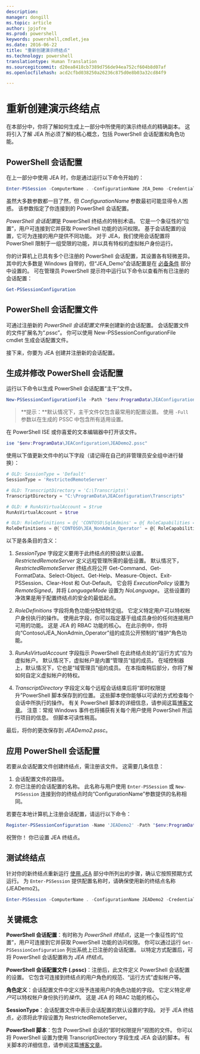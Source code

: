 ```yaml
---
description: 
manager: dongill
ms.topic: article
author: jpjofre
ms.prod: powershell
keywords: powershell,cmdlet,jea
ms.date: 2016-06-22
title: "重新创建演示终结点"
ms.technology: powershell
translationtype: Human Translation
ms.sourcegitcommit: d20ea8418cb7389d756de94ea752cf604b8d07af
ms.openlocfilehash: acd2cfbd038250a26236c875d0e8b03a32cd84f9

---
```


# 重新创建演示终结点
在本部分中，你将了解如何生成上一部分中所使用的演示终结点的精确副本。
这将引入了解 JEA 所必须了解的核心概念，包括 PowerShell 会话配置和角色功能。

## PowerShell 会话配置
在上一部分中使用 JEA 时，你是通过运行以下命令开始的：

```PowerShell
Enter-PSSession -ComputerName . -ConfigurationName JEA_Demo -Credential $NonAdminCred
```

虽然大多数参数都一目了然，但 *ConfigurationName* 参数最初可能显得令人困惑。
该参数指定了你连接到的 PowerShell 会话配置。

*PowerShell 会话配置*是 PowerShell 终结点的特别术语。
它是一个象征性的“位置”，用户可连接到它并获取 PowerShell 功能的访问权限。
基于会话配置的设置，它可为连接的用户提供不同功能。
对于 JEA，我们使用会话配置将 PowerShell 限制于一组受限的功能，并以具有特权的虚拟帐户身份运行。

你的计算机上已具有多个已注册的 PowerShell 会话配置，其设置各有轻微差异。
其中的大多数是 Windows 自带的，但“JEA_Demo”会话配置是在 [必备条件](prerequisites.md) 部分中设置的。
可在管理员 PowerShell 提示符中运行以下命令以查看所有已注册的会话配置：

```PowerShell
Get-PSSessionConfiguration
```

## PowerShell 会话配置文件
可通过注册新的 *PowerShell 会话配置文件*来创建新的会话配置。
会话配置文件的文件扩展名为“.pssc”。
你可以使用 New-PSSessionConfigurationFile cmdlet 生成会话配置文件。

接下来，你要为 JEA 创建并注册新的会话配置。

## 生成并修改 PowerShell 会话配置
运行以下命令以生成 PowerShell 会话配置“主干”文件。

```PowerShell
New-PSSessionConfigurationFile -Path "$env:ProgramData\JEAConfiguration\JEADemo2.pssc"
```

> **提示：**默认情况下，主干文件仅包含最常用的配置设置。
> 使用 `-Full` 参数以在生成的 PSSC 中包含所有适用设置。

在 PowerShell ISE 或你喜爱的文本编辑器中打开该文件。

```PowerShell
ise "$env:ProgramData\JEAConfiguration\JEADemo2.pssc"
```

使用以下值更新文件中的以下字段（请记得在自己的非管理员安全组中进行替换）：

```PowerShell
# OLD: SessionType = 'Default'
SessionType = 'RestrictedRemoteServer'

# OLD: TranscriptDirectory = 'C:\Transcripts\'
TranscriptDirectory = "C:\ProgramData\JEAConfiguration\Transcripts"

# OLD: # RunAsVirtualAccount = $true
RunAsVirtualAccount = $true

# OLD: RoleDefinitions = @{ 'CONTOSO\SqlAdmins' = @{ RoleCapabilities = 'SqlAdministration' }; 'CONTOSO\ServerMonitors' = @{ VisibleCmdlets = 'Get-Process' } }
RoleDefinitions = @{'CONTOSO\JEA_NonAdmin_Operator' = @{ RoleCapabilities =  'Maintenance' }}
```

以下是各条目的含义：

1.  *SessionType* 字段定义要用于此终结点的预设默认设置。
*RestrictedRemoteServer* 定义远程管理所需的最低设置。
默认情况下，*RestrictedRemoteServer* 终结点将公开 Get-Command、Get-FormatData、Select-Object、Get-Help、Measure-Object、Exit-PSSession、Clear-Host 和 Out-Default。
它会将 *ExecutionPolicy* 设置为 *RemoteSigned*，并将 *LanguageMode* 设置为 *NoLanguage*。
这些设置的净效果是用于配置终结点的安全的最低起点。

2.  *RoleDefinitions* 字段将角色功能分配给特定组。
它定义特定用户可以特权帐户身份执行的操作。
使用此字段，你可以指定基于组成员身份的任何连接用户可用的功能。
这是 JEA 的 RBAC 功能的核心。
在此示例中，你将向“Contoso\JEA_NonAdmin_Operator”组的成员公开预制的“维护”角色功能。

3.  *RunAsVirtualAccount* 字段指示 PowerShell 在此终结点处的“运行方式”应为虚拟帐户。
默认情况下，虚拟帐户是内置“管理员”组的成员。
在域控制器上，默认情况下，它也是“域管理员”组的成员。
在本指南稍后部分，你将了解如何自定义虚拟帐户的特权。

4.  *TranscriptDirectory* 字段定义每个远程会话结束后将“即时权限提升”PowerShell 脚本保存到的位置。
这些脚本使你能够以可读的方式检查每个会话中所执行的操作。
有关 PowerShell 脚本的详细信息，请参阅这篇[博客文章](http://blogs.msdn.com/b/powershell/archive/2015/06/09/powershell-the-blue-team.aspx)。
注意：常规 Windows 事件也将捕获有关每个用户使用 PowerShell 所运行项目的信息。
但脚本可读性稍高。

最后，将你的更改保存到 *JEADemo2.pssc*。

## 应用 PowerShell 会话配置

若要从会话配置文件创建终结点，需注册该文件。
这需要几条信息：

1. 会话配置文件的路径。
2. 你已注册的会话配置的名称。 此名称与用户使用 `Enter-PSSession` 或 `New-PSSession` 连接到你的终结点时向“ConfigurationName”参数提供的名称相同。

若要在本地计算机上注册会话配置，请运行以下命令：

```PowerShell
Register-PSSessionConfiguration -Name 'JEADemo2' -Path "$env:ProgramData\JEAConfiguration\JEADemo2.pssc"
```

祝贺你！ 你已设置 JEA 终结点。

## 测试终结点
针对你的新终结点重新运行 [使用 JEA](using-jea.md) 部分中所列出的步骤，确认它按照预期方式运行。
为 `Enter-PSSession` 提供配置名称时，请确保使用新的终结点名称 (JEADemo2)。

```PowerShell
Enter-PSSession -ComputerName . -ConfigurationName JEADemo2 -Credential $NonAdminCred
```

## 关键概念
**PowerShell 会话配置**：有时称为 *PowerShell 终结点*，这是一个象征性的“位置”，用户可连接到它并获取 PowerShell 功能的访问权限。
你可以通过运行 `Get-PSSessionConfiguration` 列出系统上已注册的会话配置。
以特定方式配置后，可将 PowerShell 会话配置称为 *JEA 终结点*。

**PowerShell 会话配置文件 (.pssc)**：注册后，此文件定义 PowerShell 会话配置的设置。
它包含可连接到终结点的用户角色的规范、“运行方式”虚拟帐户等。     

**角色定义**：会话配置文件中定义授予连接用户的角色功能的字段。
它定义特定*用户*可以特权帐户身份执行的*操作*。
这是 JEA 的 RBAC 功能的核心。

**SessionType**：会话配置文件中表示会话配置的默认设置的字段。
对于 JEA 终结点，必须将此字段设置为 RestrictedRemoteServer。

**PowerShell 脚本**：包含 PowerShell 会话的“即时权限提升”视图的文件。
你可以将 PowerShell 设置为使用 TranscriptDirectory 字段生成 JEA 会话的脚本。
有关脚本的详细信息，请参阅这篇[博客文章](https://technet.microsoft.com/en-us/magazine/ff687007.aspx)。




<!--HONumber=Jul16_HO1-->


